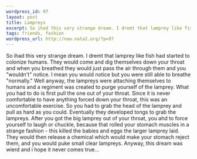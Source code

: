 ```yaml
--- 
wordpress_id: 97
layout: post
title: Lampreys
excerpt: So ihad this very strange dream. I dremt that lamprey like fish had started to colonize humans. They would come and dig themselves down your throat and when you breathed they would just pass the air through them and you "wouldn't" notice. I mean you would notice but you were still able to breathe "normally." Well anyway, the lampreys were attaching themselves to humans and a regiment was created...
tags: friends, fashion
wordpress_url: http://new.nata2.org/?p=97
---
```

So ihad this very strange dream. I dremt that lamprey like fish had started to colonize humans. They would come and dig themselves down your throat and when you breathed they would just pass the air through them and you "wouldn't" notice. I mean you would notice but you were still able to breathe "normally." Well anyway, the lampreys were attaching themselves to humans and a regiment was created to purge yourself of the lamprey. What you had to do is first pull the one out of your throat. Since it is never comfortable to have anything forced down your throat, this was an uncomfortable exercise. So you had to grab the head of the lamprey and pull as hard as you could. Eventually they developed tongs to grab the lampreys. After you got the big lamprey out of your throat, you ahd to force yourself to laugh or chuckle, because that rolled your stomach muscles in a strange fashion - this killed the babies and eggs the larger lamprey laid. They would then release a chemical which would make your stomach reject them, and you would puke small clear lampreys. Anyway, this dream was wierd and i hope it never comes true...

